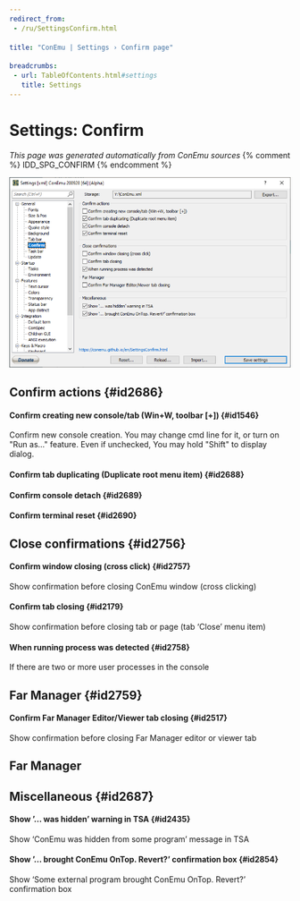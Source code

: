 ```yaml
---
redirect_from:
 - /ru/SettingsConfirm.html

title: "ConEmu | Settings › Confirm page"

breadcrumbs:
 - url: TableOfContents.html#settings
   title: Settings
---
```


# Settings: Confirm

*This page was generated automatically from ConEmu sources*
{% comment %} IDD_SPG_CONFIRM {% endcomment %}

![ConEmu Settings: Confirm](/img/Settings-Confirm.png)



## Confirm actions  {#id2686}

#### Confirm creating new console/tab (Win+W, toolbar [+])  {#id1546}
Confirm new console creation. You may change cmd line for it, or turn on "Run as..." feature. Even if unchecked, You may hold "Shift" to display dialog.

#### Confirm tab duplicating (Duplicate root menu item)  {#id2688}


#### Confirm console detach  {#id2689}


#### Confirm terminal reset  {#id2690}




## Close confirmations  {#id2756}

#### Confirm window closing (cross click)  {#id2757}
Show confirmation before closing ConEmu window (cross clicking)

#### Confirm tab closing  {#id2179}
Show confirmation before closing tab or page (tab ‘Close’ menu item)

#### When running process was detected  {#id2758}
If there are two or more user processes in the console

## Far Manager  {#id2759}

#### Confirm Far Manager Editor/Viewer tab closing  {#id2517}
Show confirmation before closing Far Manager editor or viewer tab





## Far Manager





## Miscellaneous  {#id2687}

#### Show ’... was hidden’ warning in TSA  {#id2435}
Show ‘ConEmu was hidden from some program’ message in TSA

#### Show ’... brought ConEmu OnTop. Revert?’ confirmation box  {#id2854}
Show ‘Some external program brought ConEmu OnTop. Revert?’ confirmation box



